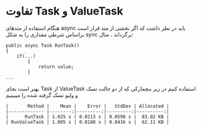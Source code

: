 # تفاوت Task و ValueTask
هنگام استفاده از متدهای async باید در نظر داشت که اگر بخشی از متد قرار است براساس شرطی مقداری را به شکل sync برگرداند ، مثال:
```ssh
public async Task RunTask()
{
	if(...)
		{
			return value;
		}	
...
```
بهتر است بجای Task از ValueTask استفاده کنیم
در زیر بنچمارکی که از دو حالت تسک و ولیو تسک گرفته شده را میبینیم

```ssh
|       Method |    Mean |    Error |   StdDev | Allocated |
|------------- |--------:|---------:|---------:|----------:|
|      RunTask | 1.025 s | 0.0213 s | 0.0598 s |  83.02 KB |
| RunValueTask | 1.005 s | 0.0188 s | 0.0416 s |  62.11 KB |
```
